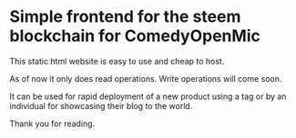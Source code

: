 # Simple frontend for the steem blockchain for ComedyOpenMic

This static html website is easy to use and cheap to host.

As of now it only does read operations. Write operations will come soon.

It can be used for rapid deployment of a new product using a tag or by an individual for showcasing their blog to the world.

Thank you for reading. 
